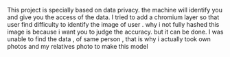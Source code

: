 This project is specially based on data privacy. the machine will identify you and give you the access of the data. I tried to add a chromium layer so that user find difficulty to identify the image of user . why i not fully hashed this image is because i want you to judge the accuracy. but it can be done.
I was unable to find the data , of same person , that is why i actually took own photos and my relatives photo to make this model

